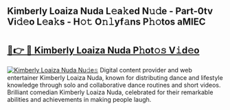 ## Kimberly Loaiza Nuda L𝚎a𝚔ed N𝚞𝚍e - Part-0tv Vi𝚍𝚎o L𝚎a𝚔s - H𝚘𝚝 O𝚗𝚕yf𝚊ns P𝚑𝚘tos aMIEC

# <h2><a href="http://kf4wiv.oniu.top/?m=Kimberly+Loaiza+Nuda">🔗👉 🔴 Kimberly Loaiza Nuda P𝚑ot𝚘𝚜 V𝚒d𝚎o</a></h2>

[![Kimberly Loaiza Nuda Nu𝚍e𝚜](https://i.imgur.com/0qMVB7G.gif)](http://kf4wiv.oniu.top/?m=Kimberly+Loaiza+Nuda)
Digital content provider and web entertainer Kimberly Loaiza Nuda, known for distributing dance and lifestyle knowledge through solo and collaborative dance routines and short videos. Brilliant comedian Kimberly Loaiza Nuda, celebrated for their remarkable abilities and achievements in making people laugh.  
